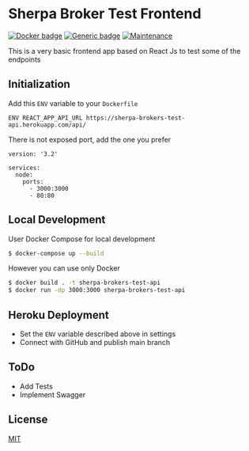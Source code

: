 # Sherpa Broker Test Frontend

[![Docker badge](https://badges.aleen42.com/src/docker.svg)](#) [![Generic badge](https://img.shields.io/badge/build-passing-<COLOR>.svg)](#) [![Maintenance](https://img.shields.io/badge/Maintained%3F-yes-green.svg)](#)


This is a very basic frontend app based on React Js to test some of the endpoints

## Initialization

Add this `ENV` variable to your `Dockerfile`

```
ENV REACT_APP_API_URL https://sherpa-brokers-test-api.herokuapp.com/api/
```

There is not exposed port, add the one you prefer 

```
version: '3.2'

services:
  node:
    ports:
      - 3000:3000
      - 80:80
```

## Local Development

User Docker Compose for local development

```bash
$ docker-compose up --build
```

However you can use only Docker

```bash
$ docker build . -t sherpa-brokers-test-api
$ docker run -dp 3000:3000 sherpa-brokers-test-api
```

## Heroku Deployment

- Set the `ENV` variable described above in settings
- Connect with GitHub and publish main branch

## ToDo

- Add Tests
- Implement Swagger

## License
[MIT](https://choosealicense.com/licenses/mit/)